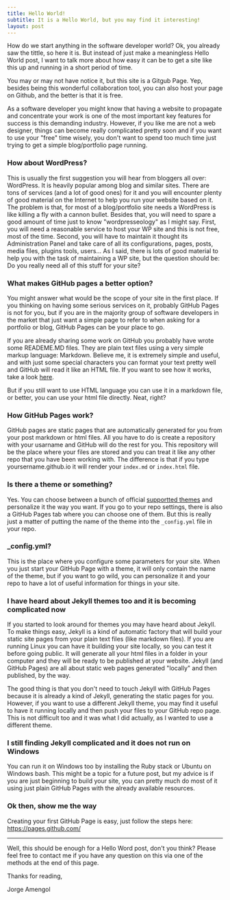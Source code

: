 ```yaml
---
title: Hello World!
subtitle: It is a Hello World, but you may find it interesting!
layout: post
---
```

How do we start anything in the software developer world? Ok, you already saw the tittle, so here it is. But instead of just make a meaningless Hello World post, I want to talk more about how easy it can be to get a site like this up and running in a short period of time.

You may or may not have notice it, but this site is a Gitgub Page. Yep, besides being this wonderful collaboration tool, you can also host your page on Github, and the better is that it is free.

As a software developer you might know that having a website to propagate and concentrate your work is one of the most important key features for success is this demanding industry. However, if you like me are not a web designer, things can become really complicated pretty soon and if you want to use your "free" time wisely, you don't want to spend too much time just trying to get a simple blog/portfolio page running.

### How about WordPress?

This is usually the first suggestion you will hear from bloggers all over: WordPress. It is heavily popular among blog and similar sites. There are tons of services (and a lot of good ones) for it and you will encounter plenty of good material on the Internet to help you run your website based on it. The problem is that, for most of a blog/portfolio site needs a WordPress is like killing a fly with a cannon bullet. Besides that, you will need to spare a good amount of time just to know "wordpresseology" as I might say. First, you will need a reasonable service to host your WP site and this is not free, most of the time. Second, you will have to maintain it thought its Administration Panel and take care of all its configurations, pages, posts, media files, plugins tools, users... As I said, there is lots of good material to help you with the task of maintaining a WP site, but the question should be: Do you really need all of this stuff for your site?

### What makes GitHub pages a better option?

You might answer what would be the scope of your site in the first place. If you thinking on having some serious services on it, probably GitHub Pages is not for you, but if you are in the majority group of software developers in the market that just want a simple page to refer to when asking for a portfolio or blog, GitHub Pages can be your place to go. 

If you are already sharing some work on GitHub you probably have wrote some READEME.MD files. They are plain text files using a very simple markup language: Markdown. Believe me, it is extremely simple and useful, and with just some special characters you can format your text pretty well and GitHub will read it like an HTML file. If you want to see how it works, take a look <a href="https://guides.github.com/features/mastering-markdown/" target="_blank">here</a>.

But if you still want to use HTML language you can use it in a markdown file, or better, you can use your html file directly. Neat, right?

### How GitHub Pages work?

GitHub pages are static pages that are automatically generated for you from your post markdown or html files. All you have to do is create a repository with your usarname and GitHub will do the rest for you. This repository will be the place where your files are stored and you can treat it like any other repo that you have been working with. The difference is that if you type yoursername.github.io it will render your `index.md` or `index.html` file.

### Is there a theme or something?

Yes. You can choose between a bunch of official <a href="https://pages.github.com/themes/" target="_blank">supportted themes</a> and personalize it the way you want. If you go to your repo settings, there is also a GitHub Pages tab where you can choose one of them. But this is really just a matter of putting the name of the theme into the `_config.yml` file in your repo.

### \_config.yml?

This is the place where you configure some parameters for your site. When you just start your GitHub Page with a theme, it will only contain the name of the theme, but if you want to go wild, you can personalize it and your repo to have a lot of useful information for things in your site.

### I have heard about Jekyll themes too and it is becoming complicated now

If you started to look around for themes you may have heard about Jekyll. To make things easy, Jekyll is a kind of automatic factory that will build your static site pages from your plain text files (like markdown files). If you are running Linux you can have it building your site locally, so you can test it before going public. It will generate all your html files in a folder in your computer and they will be ready to be published at your website. Jekyll (and GitHub Pages) are all about static web pages generated "locally" and then published, by the way.

The good thing is that you don't need to touch Jekyll with GitHub Pages because it is already a kind of Jekyll, generating the static pages for you. However, if you want to use a different Jekyll theme, you may find it useful to have it running locally and then push your files to your GitHub repo page. This is not difficult too and it was what I did actually, as I wanted to use a different theme.

### I still finding Jekyll complicated and it does not run on Windows

You can run it on Windows too by installing the Ruby stack or Ubuntu on Windows bash. This might be a topic for a future post, but my advice is if you are just beginning to build your site, you can pretty much do most of it using just plain GitHub Pages with the already available resources.

### Ok then, show me the way
Creating your first GitHub Page is easy, just follow the steps here: 
<a href="https://pages.github.com/" target="_blank">https://pages.github.com/</a>

---
Well, this should be enough for a Hello Word post, don't you think? Please feel free to contact me if you have any question on this via one of the methods at the end of this page.

Thanks for reading,

Jorge Amengol